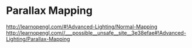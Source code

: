 # Parallax Mapping

http://learnopengl.com/#!Advanced-Lighting/Normal-Mapping
http://learnopengl.com//___possible__unsafe__site__3e38efae#!Advanced-Lighting/Parallax-Mapping

